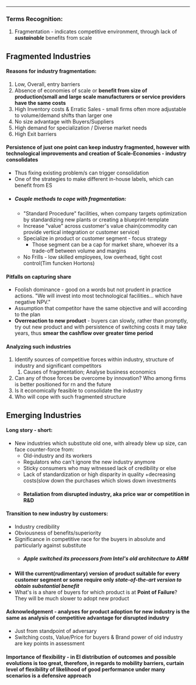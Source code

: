 ***
### Terms Recognition:
1. Fragmentation - indicates competitive environment, through lack of ***sustainable*** benefits from scale

## Fragmented Industries 

#### Reasons for industry fragmentation:
1. Low, Overall, entry barriers
2. Absence of economies of scale or **benefit from size of production(small and large scale manufacturers or service providers have the same costs**
3. High Inventory costs & Erratic Sales - small firms often more adjustable to volume/demand shifts than larger one 
4. No size advantage with Buyers/Suppliers 
5. High demand for specialization / Diverse market needs
6. High Exit barriers 

#### Persistence of just one point can keep industry fragmented, however with technological improvements and creation of Scale-Economies - industry consolidates 
- Thus fixing existing problem/s can trigger consolidation 
- One of the strategies to make different in-house labels, which can benefit from ES 
- ##### Couple methods to cope with fragmentation:
	- "Standard Procedure" facilities, when company targets optimization by standardizing new plants or creating a blueprint-template
	- Increase "value" across customer's value chain(commodity can provide vertical integration or customer service)  
	- Specialize in product or customer segment - focus strategy 
		- Those segment can be a cap for market share, whoever its a trade-off between volume and margins 
	- No Frills - low skilled employees, low overhead, tight cost control(Tim funcken Hortons) 


#### Pitfalls on capturing share
- Foolish dominance - good on a words but not prudent in practice actions. "We will invest into most technological facilities... which have negative NPV."
- Assumption that competitor have the same objective and will according to the plan 
- **Overreaction to new product** - buyers can slowly, rather than promptly, try out new product and with persistence of switching costs it may take years, thus **smear the cashflow over greater time period**

#### Analyzing such industries
1. Identify sources of competitive forces within industry, structure of industry and significant competitors  
	1. Causes of fragmentation; Analyse business economics 
2. Can any of those forces be overcome by innovation? Who among firms is better positioned for rn and the future 
3. Is it economically feasible to consolidate the industry 
4. Who will cope with such fragmented structure 

## Emerging Industries 

#### Long story - short: 
- New industries which substitute old one, with already blew up size, can face counter-force from:
	- Old-industry and its workers 
	- Regulators who can't ignore the new industry anymore 
	- Sticky consumers who may witnessed lack of credibility or else
	- Lack of standardization or high disparity in quality +decreasing costs(slow down the purchases which slows down investments
	- #### Retaliation from disrupted industry, aka price war or competition in R&D
#### Transition to new industry by customers:
- Industry credibility 
- Obviousness of benefits/superiority 
- Significance in competitive race for the buyers in absolute and particularly against substitute
	- ##### Apple switched its processors from Intel's old architecture to ARM
- **Will the current(rudimentary) version of product suitable for every customer segment or some require only *state-of-the-art version to obtain substantial benefit***
- What's is a share of buyers for which product is at **Point of Failure**? They will be much slower to adopt new product

#### Acknowledgement - analyses for product adoption for new industry is the same as analysis of competitive advantage for disrupted industry
- Just from standpoint of adversary 
- Switching costs, Value/Price for buyers & Brand power of old industry are key points in assessment 

#### Importance of flexibility - in EI distribution of outcomes and possible evolutions is too great, therefore, in regards to mobility barriers, curtain level of flexibility of likelihood of good performance under many scenarios is a defensive approach   